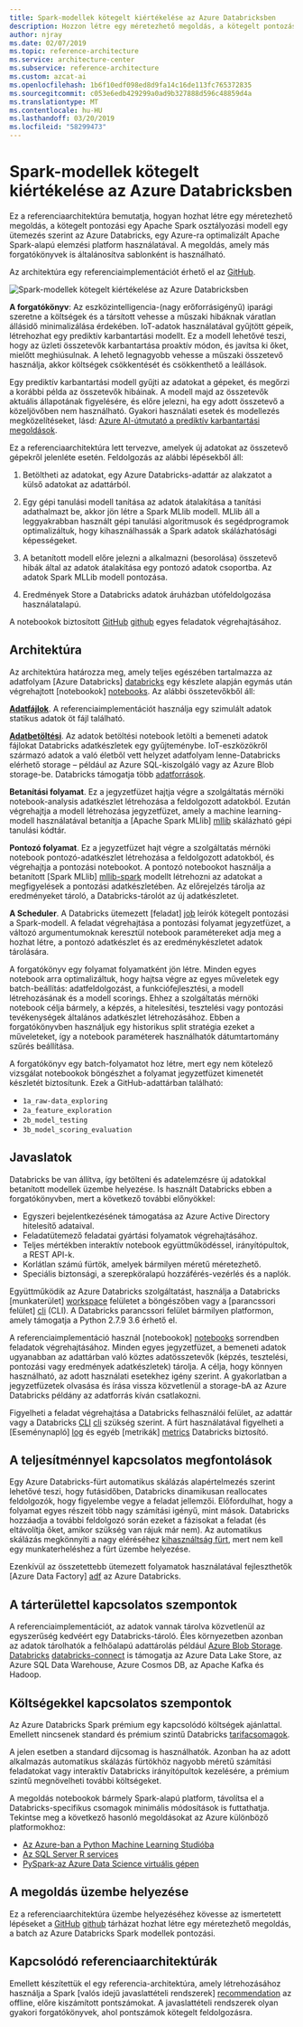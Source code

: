 ```yaml
---
title: Spark-modellek kötegelt kiértékelése az Azure Databricksben
description: Hozzon létre egy méretezhető megoldás, a kötegelt pontozási egy Apache Spark osztályozási modell egy ütemezés szerint az Azure Databricks használatával.
author: njray
ms.date: 02/07/2019
ms.topic: reference-architecture
ms.service: architecture-center
ms.subservice: reference-architecture
ms.custom: azcat-ai
ms.openlocfilehash: 1b6f10edf098ed8d9fa14c16de113fc765372835
ms.sourcegitcommit: c053e6edb429299a0ad9b327888d596c48859d4a
ms.translationtype: MT
ms.contentlocale: hu-HU
ms.lasthandoff: 03/20/2019
ms.locfileid: "58299473"
---
```

# <a name="batch-scoring-of-spark-models-on-azure-databricks"></a>Spark-modellek kötegelt kiértékelése az Azure Databricksben

Ez a referenciaarchitektúra bemutatja, hogyan hozhat létre egy méretezhető megoldás, a kötegelt pontozási egy Apache Spark osztályozási modell egy ütemezés szerint az Azure Databricks, egy Azure-ra optimalizált Apache Spark-alapú elemzési platform használatával. A megoldás, amely más forgatókönyvek is általánosítva sablonként is használható.

Az architektúra egy referenciaimplementációt érhető el az [GitHub][github].

![Spark-modellek kötegelt kiértékelése az Azure Databricksben](./_images/batch-scoring-spark.png)

**A forgatókönyv**: Az eszközintelligencia-(nagy erőforrásigényű) iparági szeretne a költségek és a társított vehesse a műszaki hibáknak váratlan állásidő minimalizálása érdekében. IoT-adatok használatával gyűjtött gépeik, létrehozhat egy prediktív karbantartási modellt. Ez a modell lehetővé teszi, hogy az üzleti összetevők karbantartása proaktív módon, és javítsa ki őket, mielőtt meghiúsulnak. A lehető legnagyobb vehesse a műszaki összetevő használja, akkor költségek csökkentését és csökkenthető a leállások.

Egy prediktív karbantartási modell gyűjti az adatokat a gépeket, és megőrzi a korábbi példa az összetevők hibáinak. A modell majd az összetevők aktuális állapotának figyelésére, és előre jelezni, ha egy adott összetevő a közeljövőben nem használható. Gyakori használati esetek és modellezés megközelítéseket, lásd: [Azure AI-útmutató a prediktív karbantartási megoldások][ai-guide].

Ez a referenciaarchitektúra lett tervezve, amelyek új adatokat az összetevő gépekről jelenléte esetén. Feldolgozás az alábbi lépésekből áll:

1. Betöltheti az adatokat, egy Azure Databricks-adattár az alakzatot a külső adatokat az adattárból.

2. Egy gépi tanulási modell tanítása az adatok átalakítása a tanítási adathalmazt be, akkor jön létre a Spark MLlib modell. MLlib áll a leggyakrabban használt gépi tanulási algoritmusok és segédprogramok optimalizáltuk, hogy kihasználhassák a Spark adatok skálázhatósági képességeket.

3. A betanított modell előre jelezni a alkalmazni (besorolása) összetevő hibák által az adatok átalakítása egy pontozó adatok csoportba. Az adatok Spark MLLib modell pontozása.

4. Eredmények Store a Databricks adatok áruházban utófeldolgozása használatalapú.

A notebookok biztosított [GitHub] [ github] egyes feladatok végrehajtásához.

## <a name="architecture"></a>Architektúra

Az architektúra határozza meg, amely teljes egészében tartalmazza az adatfolyam [Azure Databricks] [ databricks] egy készlete alapján egymás után végrehajtott [notebookok] [ notebooks]. Az alábbi összetevőkből áll:

**[Adatfájlok][github]**. A referenciaimplementációt használja egy szimulált adatok statikus adatok öt fájl található.

**[Adatbetöltési][notebooks]**. Az adatok betöltési notebook letölti a bemeneti adatok fájlokat Databricks adatkészletek egy gyűjteménybe. IoT-eszközökről származó adatok a való életből vett helyzet adatfolyam lenne-Databricks elérhető storage – például az Azure SQL-kiszolgáló vagy az Azure Blob storage-be. Databricks támogatja több [adatforrások][data-sources].

**Betanítási folyamat**. Ez a jegyzetfüzet hajtja végre a szolgáltatás mérnöki notebook-analysis adatkészlet létrehozása a feldolgozott adatokból. Ezután végrehajtja a modell létrehozása jegyzetfüzet, amely a machine learning-modell használatával betanítja a [Apache Spark MLlib] [ mllib] skálázható gépi tanulási kódtár.

**Pontozó folyamat**. Ez a jegyzetfüzet hajt végre a szolgáltatás mérnöki notebook pontozó-adatkészlet létrehozása a feldolgozott adatokból, és végrehajtja a pontozási notebookot. A pontozó notebookot használja a betanított [Spark MLlib] [ mllib-spark] modellt létrehozni az adatokat a megfigyelések a pontozási adatkészletében. Az előrejelzés tárolja az eredményeket tároló, a Databricks-tárolót az új adatkészletet.

**A Scheduler**. A Databricks ütemezett [feladat] [ job] leírók kötegelt pontozási a Spark-modell. A feladat végrehajtása a pontozási folyamat jegyzetfüzet, a változó argumentumoknak keresztül notebook paramétereket adja meg a hozhat létre, a pontozó adatkészlet és az eredménykészletet adatok tárolására.

A forgatókönyv egy folyamat folyamatként jön létre. Minden egyes notebook arra optimalizáltuk, hogy hajtsa végre az egyes műveletek egy batch-beállítás: adatfeldolgozást, a funkciófejlesztési, a modell létrehozásának és a modell scorings. Ehhez a szolgáltatás mérnöki notebook célja bármely, a képzés, a hitelesítési, tesztelési vagy pontozási tevékenységek általános adatkészlet létrehozásához. Ebben a forgatókönyvben használjuk egy historikus split stratégia ezeket a műveleteket, így a notebook paraméterek használhatók dátumtartomány szűrés beállítása.

A forgatókönyv egy batch-folyamatot hoz létre, mert egy nem kötelező vizsgálat notebookok böngészhet a folyamat jegyzetfüzet kimenetét készletét biztosítunk. Ezek a GitHub-adattárban található:

- `1a_raw-data_exploring`
- `2a_feature_exploration`
- `2b_model_testing`
- `3b_model_scoring_evaluation`

## <a name="recommendations"></a>Javaslatok

Databricks be van állítva, így betölteni és adatelemzésre új adatokkal betanított modellek üzembe helyezése. Is használt Databricks ebben a forgatókönyvben, mert a következő további előnyökkel:

- Egyszeri bejelentkezésének támogatása az Azure Active Directory hitelesítő adataival.
- Feladatütemező feladatai gyártási folyamatok végrehajtásához.
- Teljes mértékben interaktív notebook együttműködéssel, irányítópultok, a REST API-k.
- Korlátlan számú fürtök, amelyek bármilyen méretű méretezhető.
- Speciális biztonsági, a szerepköralapú hozzáférés-vezérlés és a naplók.

Együttműködik az Azure Databricks szolgáltatást, használja a Databricks [munkaterület] [ workspace] felületet a böngészőben vagy a [parancssori felület] [ cli] (CLI). A Databricks parancssori felület bármilyen platformon, amely támogatja a Python 2.7.9 3.6 érhető el.

A referenciaimplementáció használ [notebookok] [ notebooks] sorrendben feladatok végrehajtásához. Minden egyes jegyzetfüzet, a bemeneti adatok ugyanabban az adattárban való köztes adatösszetevők (képzés, tesztelési, pontozási vagy eredmények adatkészletek) tárolja. A célja, hogy könnyen használható, az adott használati esetekhez igény szerint. A gyakorlatban a jegyzetfüzetek olvasása és írása vissza közvetlenül a storage-bA az Azure Databricks példány az adatforrás kíván csatlakozni.

Figyelheti a feladat végrehajtása a Databricks felhasználói felület, az adattár vagy a Databricks [CLI] [ cli] szükség szerint. A fürt használatával figyelheti a [Eseménynapló] [ log] és egyéb [metrikák] [ metrics] Databricks biztosító.

## <a name="performance-considerations"></a>A teljesítménnyel kapcsolatos megfontolások

Egy Azure Databricks-fürt automatikus skálázás alapértelmezés szerint lehetővé teszi, hogy futásidőben, Databricks dinamikusan reallocates feldolgozók, hogy figyelembe vegye a feladat jellemzői. Előfordulhat, hogy a folyamat egyes részeit több nagy számítási igényű, mint mások. Databricks hozzáadja a további feldolgozó során ezeket a fázisokat a feladat (és eltávolítja őket, amikor szükség van rájuk már nem). Az automatikus skálázás megkönnyíti a nagy eléréséhez [kihasználtság fürt][cluster], mert nem kell egy munkaterheléshez a fürt üzembe helyezése.

Ezenkívül az összetettebb ütemezett folyamatok használatával fejleszthetők [Azure Data Factory] [ adf] az Azure Databricks.

## <a name="storage-considerations"></a>A tárterülettel kapcsolatos szempontok

A referenciaimplementációt, az adatok vannak tárolva közvetlenül az egyszerűség kedvéért egy Databricks-tároló. Éles környezetben azonban az adatok tárolhatók a felhőalapú adattárolás például [Azure Blob Storage][blob]. [Databricks] [ databricks-connect] is támogatja az Azure Data Lake Store, az Azure SQL Data Warehouse, Azure Cosmos DB, az Apache Kafka és Hadoop.

## <a name="cost-considerations"></a>Költségekkel kapcsolatos szempontok

Az Azure Databricks Spark prémium egy kapcsolódó költségek ajánlattal. Emellett nincsenek standard és prémium szintű Databricks [tarifacsomagok][pricing].

A jelen esetben a standard díjcsomag is használhatók. Azonban ha az adott alkalmazás automatikus skálázás fürtökhöz nagyobb méretű számítási feladatokat vagy interaktív Databricks irányítópultok kezelésére, a prémium szintű megnövelheti további költségeket.

A megoldás notebookok bármely Spark-alapú platform, távolítsa el a Databricks-specifikus csomagok minimális módosítások is futtathatja. Tekintse meg a következő hasonló megoldásokat az Azure különböző platformokhoz:

- [Az Azure-ban a Python Machine Learning Studióba][python-aml]
- [Az SQL Server R services][sql-r]
- [PySpark-az Azure Data Science virtuális gépen][py-dvsm]

## <a name="deploy-the-solution"></a>A megoldás üzembe helyezése

Ez a referenciaarchitektúra üzembe helyezéséhez kövesse az ismertetett lépéseket a [GitHub] [ github] tárházat hozhat létre egy méretezhető megoldás, a batch az Azure Databricks Spark modellek pontozási.

## <a name="related-architectures"></a>Kapcsolódó referenciaarchitektúrák

Emellett készítettük el egy referencia-architektúra, amely létrehozásához használja a Spark [valós idejű javaslattételi rendszerek] [ recommendation] az offline, előre kiszámított pontszámokat. A javaslattételi rendszerek olyan gyakori forgatókönyvek, ahol pontszámok kötegelt feldolgozásra.

[adf]: https://azure.microsoft.com/blog/operationalize-azure-databricks-notebooks-using-data-factory/
[ai-guide]: /azure/machine-learning/team-data-science-process/cortana-analytics-playbook-predictive-maintenance
[blob]: https://docs.databricks.com/spark/latest/data-sources/azure/azure-storage.html
[cli]: https://docs.databricks.com/user-guide/dev-tools/databricks-cli.html
[cluster]: https://docs.azuredatabricks.net/user-guide/clusters/sizing.html
[databricks]: /azure/azure-databricks/
[databricks-connect]: /azure/azure-databricks/databricks-connect-to-data-sources
[data-sources]: https://docs.databricks.com/spark/latest/data-sources/index.html
[github]: https://github.com/Azure/BatchSparkScoringPredictiveMaintenance
[job]: https://docs.databricks.com/user-guide/jobs.html
[log]: https://docs.databricks.com/user-guide/clusters/event-log.html
[metrics]: https://docs.databricks.com/user-guide/clusters/metrics.html
[mllib]: https://docs.databricks.com/spark/latest/mllib/index.html
[mllib-spark]: https://docs.databricks.com/spark/latest/mllib/index.html#apache-spark-mllib
[notebooks]: https://docs.databricks.com/user-guide/notebooks/index.html
[pricing]: https://azure.microsoft.com/en-us/pricing/details/databricks/
[python-aml]: https://gallery.azure.ai/Notebook/Predictive-Maintenance-Modelling-Guide-Python-Notebook-1
[py-dvsm]: https://gallery.azure.ai/Tutorial/Predictive-Maintenance-using-PySpark
[recommendation]: /azure/architecture/reference-architectures/ai/real-time-recommendation
[sql-r]: https://gallery.azure.ai/Tutorial/Predictive-Maintenance-Modeling-Guide-using-SQL-R-Services-1
[workspace]: https://docs.databricks.com/user-guide/workspace.html
